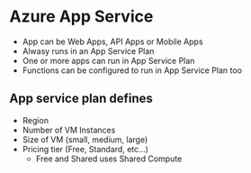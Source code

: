 # Azure App Service

* App can be Web Apps, API Apps or Mobile Apps
* Alwasy runs in an App Service Plan
* One or more apps can run in App Service Plan
* Functions can be configured to run in App Service Plan too

## App service plan defines
* Region
* Number of VM Instances
* Size of VM (small, medium, large)
* Pricing tier (Free, Standard, etc...)
    * Free and Shared uses Shared Compute